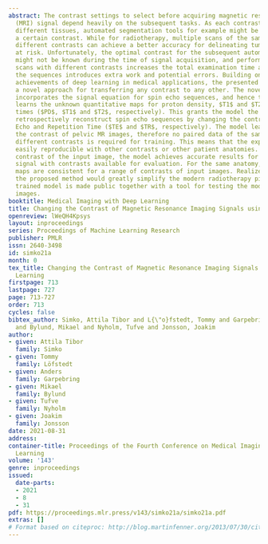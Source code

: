 ```yaml
---
abstract: The contrast settings to select before acquiring magnetic resonance imaging
  (MRI) signal depend heavily on the subsequent tasks. As each contrast highlights
  different tissues, automated segmentation tools for example might be optimized for
  a certain contrast. While for radiotherapy, multiple scans of the same region with
  different contrasts can achieve a better accuracy for delineating tumours and organs
  at risk. Unfortunately, the optimal contrast for the subsequent automated methods
  might not be known during the time of signal acquisition, and performing multiple
  scans with different contrasts increases the total examination time and registering
  the sequences introduces extra work and potential errors. Building on the recent
  achievements of deep learning in medical applications, the presented work describes
  a novel approach for transferring any contrast to any other. The novel model architecture
  incorporates the signal equation for spin echo sequences, and hence the model inherently
  learns the unknown quantitative maps for proton density, $T1$ and $T2$ relaxation
  times ($PD$, $T1$ and $T2$, respectively). This grants the model the ability to
  retrospectively reconstruct spin echo sequences by changing the contrast settings
  Echo and Repetition Time ($TE$ and $TR$, respectively). The model learns to identify
  the contrast of pelvic MR images, therefore no paired data of the same anatomy from
  different contrasts is required for training. This means that the experiments are
  easily reproducible with other contrasts or other patient anatomies. Despite the
  contrast of the input image, the model achieves accurate results for reconstructing
  signal with contrasts available for evaluation. For the same anatomy, the quantitative
  maps are consistent for a range of contrasts of input images. Realized in practice,
  the proposed method would greatly simplify the modern radiotherapy pipeline. The
  trained model is made public together with a tool for testing the model on example
  images.
booktitle: Medical Imaging with Deep Learning
title: Changing the Contrast of Magnetic Resonance Imaging Signals using Deep Learning
openreview: lWeQH4Kpsys
layout: inproceedings
series: Proceedings of Machine Learning Research
publisher: PMLR
issn: 2640-3498
id: simko21a
month: 0
tex_title: Changing the Contrast of Magnetic Resonance Imaging Signals using Deep
  Learning
firstpage: 713
lastpage: 727
page: 713-727
order: 713
cycles: false
bibtex_author: Simko, Attila Tibor and L{\"o}fstedt, Tommy and Garpebring, Anders
  and Bylund, Mikael and Nyholm, Tufve and Jonsson, Joakim
author:
- given: Attila Tibor
  family: Simko
- given: Tommy
  family: Löfstedt
- given: Anders
  family: Garpebring
- given: Mikael
  family: Bylund
- given: Tufve
  family: Nyholm
- given: Joakim
  family: Jonsson
date: 2021-08-31
address:
container-title: Proceedings of the Fourth Conference on Medical Imaging with Deep
  Learning
volume: '143'
genre: inproceedings
issued:
  date-parts:
  - 2021
  - 8
  - 31
pdf: https://proceedings.mlr.press/v143/simko21a/simko21a.pdf
extras: []
# Format based on citeproc: http://blog.martinfenner.org/2013/07/30/citeproc-yaml-for-bibliographies/
---
```

